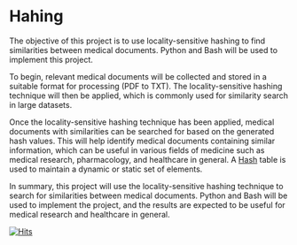 # Hahing

The objective of this project is to use locality-sensitive hashing to find similarities between medical documents. Python and Bash will be used to implement this project.

To begin, relevant medical documents will be collected and stored in a suitable format for processing (PDF to TXT). The locality-sensitive hashing technique will then be applied, which is commonly used for similarity search in large datasets.

Once the locality-sensitive hashing technique has been applied, medical documents with similarities can be searched for based on the generated hash values. This will help identify medical documents containing similar information, which can be useful in various fields of medicine such as medical research, pharmacology, and healthcare in general. A [Hash](https://www.it.uc3m.es/pbasanta/asng/course_notes/dynamic_data_structures_en.html) table is used to maintain a dynamic or static set of elements. 

In summary, this project will use the locality-sensitive hashing technique to search for similarities between medical documents. Python and Bash will be used to implement the project, and the results are expected to be useful for medical research and healthcare in general.

[![Hits](https://hits.seeyoufarm.com/api/count/incr/badge.svg?url=https%3A%2F%2Fgithub.com%2Fahchash%2Fhit-counter&count_bg=%2301167A&title_bg=%23000000&icon=&icon_color=%23E7E7E7&title=hits&edge_flat=false)](https://hits.seeyoufarm.com)
